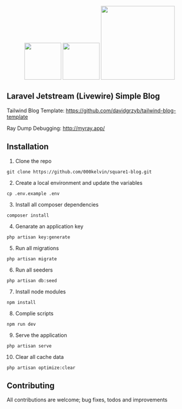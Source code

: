 <p align="center">
<img src="https://laravel.com/img/logomark.min.svg" width="100">
<img src="https://laravel-livewire.com/img/twitter.png" width="100">
<img src="https://laravelnews.imgix.net/images/jetstream.png?ixlib=php-3.3.0" width="200">
</p>

## Laravel Jetstream (Livewire) Simple Blog
Tailwind Blog Template: https://github.com/davidgrzyb/tailwind-blog-template

Ray Dump Debugging: http://myray.app/

## Installation

1. Clone the repo
```
git clone https://github.com/000kelvin/square1-blog.git
```

2. Create a local environment and update the variables
```
cp .env.example .env
```

3. Install all composer dependencies
```
composer install
```

4. Genarate an application key
```
php artisan key:generate
```

5. Run all migrations
```
php artisan migrate
```

6. Run all seeders
```
php artisan db:seed
```

7. Install node modules
```
npm install
```

8. Complie scripts
```
npm run dev
```

9. Serve the application
```
php artisan serve
```

10. Clear all cache data
```
php artisan optimize:clear
```

## Contributing

All contributions are welcome; bug fixes, todos and improvements
